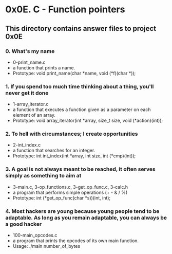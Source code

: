 # 0x0E. C - Function pointers
## This directory contains answer files to project 0x0E

### 0. What's my name
* 0-print_name.c
* a function that prints a name.
* Prototype: void print_name(char *name, void (*f)(char *));

### 1. If you spend too much time thinking about a thing, you'll never get it done
* 1-array_iterator.c
* a function that executes a function given as a parameter on each element of an array.
* Prototype: void array_iterator(int *array, size_t size, void (*action)(int));

### 2. To hell with circumstances; I create opportunities
* 2-int_index.c
* a function that searches for an integer.
* Prototype: int int_index(int *array, int size, int (*cmp)(int));

### 3. A goal is not always meant to be reached, it often serves simply as something to aim at
* 3-main.c, 3-op_functions.c, 3-get_op_func.c, 3-calc.h
* a program that performs simple operations (+ - & / %)
* Prototype: int (*get_op_func(char *s))(int, int);

### 4. Most hackers are young because young people tend to be adaptable. As long as you remain adaptable, you can always be a good hacker
* 100-main_opcodes.c
* a program that prints the opcodes of its own main function.
* Usage: ./main number_of_bytes
